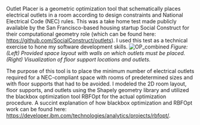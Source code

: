 Outlet Placer is a geometric optimization tool that schematically places electrical outlets in a room according to design constraints and National Electrical Code (NEC) rules. This was a take home test made publicly available by the San Francisco-based housing startup Social Construct for their computational geometry role (which can be found here: https://github.com/SocialConstruct/outlets). I used this test as a technical exercise to hone my software development skills.
![OP_combined](https://user-images.githubusercontent.com/63329231/105243355-f31f1d00-5b3c-11eb-98f1-407ecbd3d520.png)
*Figure: (Left) Provided space layout with walls on which outlets must be placed. (Right) Visualization of floor support locations and outlets.*



The purpose of this tool is to place the minimum number of electrical outlets required for a NEC-compliant space with rooms of predetermined sizes and with floor supports that had to be avoided. I modeled the 2D room layout, floor supports, and outlets using the Shapely geometry library and utilized the blackbox optimization tool RBFOpt for the actual optimization procedure. A succint explanation of how blackbox optimization and RBFOpt work can be found here: https://developer.ibm.com/technologies/analytics/projects/rbfopt/.




